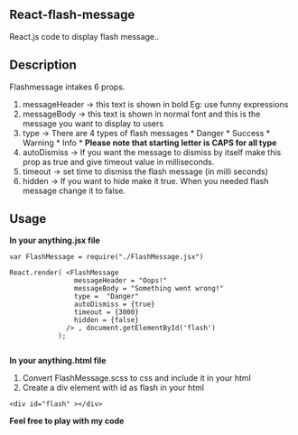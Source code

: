 ## React-flash-message
React.js code to display flash message.. 

## Description
Flashmessage intakes 6 props.
  1. messageHeader -> this text is shown in bold Eg: use funny expressions
  2. messageBody -> this text is shown in normal font and this is the message you want to display to users
  3. type -> There are 4 types of flash messages
    * Danger
    * Success
    * Warning
    * Info
    * **Please note that starting letter is CAPS for all type**
  4. autoDismiss -> If you want the message to dismiss by itself make this prop as true and give timeout value in milliseconds.
  5. timeout -> set time to dismiss the flash message (in milli seconds)
  6. hidden -> If you want to hide make it true. When you needed flash message change it to false.

## Usage

**In your anything.jsx file**

```
var FlashMessage = require("./FlashMessage.jsx")

React.render( <FlashMessage
                messageHeader = "Oops!"
                messageBody = "Something went wrong!"
                type =  "Danger"
                autoDismiss = {true}
                timeout = {3000}
                hidden = {false}
              /> , document.getElementById('flash')
            );
            
```
**In your anything.html file**

1. Convert FlashMessage.scss to css and include it in your html
2. Create a div element with id as flash in your html

```
<div id="flash" ></div>
```
**Feel free to play with my code**


 


